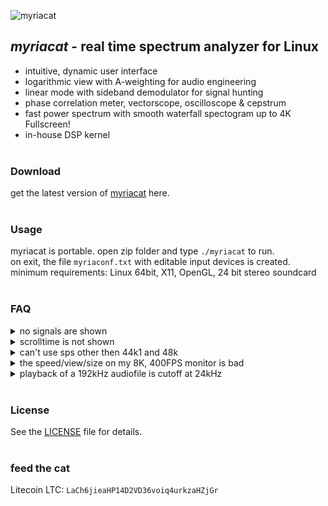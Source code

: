 ![myriacat](../main/myriacat.gif)

## *myriacat* - real time spectrum analyzer for Linux
- intuitive, dynamic user interface
- logarithmic view with A-weighting for audio engineering
- linear mode with sideband demodulator for signal hunting
- phase correlation meter, vectorscope, oscilloscope & cepstrum
- fast power spectrum with smooth waterfall spectogram up to 4K Fullscreen!
- in-house DSP kernel<br><br>

### Download
get the latest version of [myriacat](https://github.com/myriacat/myriacat/releases/latest/download/myriacat_v1.0_beta.tar.gz) here.<br><br>

### Usage
myriacat is portable. open zip folder and type `./myriacat` to run.<br>
on exit, the file `myriaconf.txt` with editable input devices is created.<br>
minimum requirements: Linux 64bit, X11, OpenGL, 24 bit stereo soundcard<br><br>

### FAQ

<details>
<summary>no signals are shown</summary>
linux does not route the speaker-output back to programs. you need a software or hardware loopback (cable)<br>
easiest way with pulseaudio is to install "pavucontrol" and set "monitor of built-in Audio" under recording.
</details>

<details>
<summary>scrolltime is not shown</summary>
the time depends on sps, decimation and screensize. its not shown in vsync or logarithm mode.
</details>

<details>
<summary>can't use sps other then 44k1 and 48k</summary>
those are the supported hardware rates. to use other samplerates, use a softwaredevice like "default" (OS does resampling).
</details>

<details>
<summary>the speed/view/size on my 8K, 400FPS monitor is bad</summary>
dont use vsync, myriacat is tested for up to 2K, 50-120fps monitors at this time.<br>
if the UI is too small on high-dpi devices, you will need to find a way to upscale the program.
</details>

<details>
<summary>playback of a 192kHz audiofile is cutoff at 24kHz</summary>
most of the test files on various audio-sites are not what they claim to be.<br>
if you have a file with actual 192kHz sps (96kHz signal) it will be show on myriacat.<br>
for output over the playback device, you also need to change linux alsa configs, as they are capped at 48ksps.
</details>
<br>


### License
See the [LICENSE](../main/LICENSE.txt) file for details.<br><br>

### feed the cat
Litecoin LTC: `LaCh6jieaHP14D2VD36voiq4urkzaHZjGr`<br>
